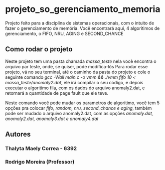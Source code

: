 # projeto_so_gerenciamento_memoria
Projeto feito para a disciplina de sistemas operacionais, com o intuito de fazer o gerenciamento de memória. Você encontrará aqui, 4 algoritimos de gerenciamento, o FIFO,  NRU, AGING e SECOND_CHANCE

## Como rodar o projeto

Neste projeto tem uma pasta chamada *massa_teste* nela você encontra o arquivo par teste, onde, se quiser, pode modifica-lós
Para rodar esse projeto, vá no seu terminal, até o caminho da pasta do projeto e cole o seguinte comando *gcc -Wall main.c -o vmm && ./vmm fifo 10 < massa_teste/anomaly2.dat*, ele irá compilar o seu código, e depois executar o algoritimo fila, com os dados do arquivo anomaly2.dat, e retornará a quantidade de page fault que ele teve.

Neste comando você pode mudar os parametros de algoritimo, você tem 5 opções pra colocar *fifo, random, nru, second_chance e aging*, também pode ser mudado o arquivo anomaly2.dat, com as opções *anomaly.dat, anomaly2.dat, anomaly3.dat e anomaly4.dat*


## Autores

### Thalyta Maely Correa - 6392
### Rodrigo Moreira (Professor)


